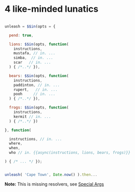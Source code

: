 # 4 like-minded lunatics

```javascript

unleash = $$in(opts = {

  pend: true,

  lions: $$in(opts, function(
    instructions,
    mustafa, // in. ...
    simba,  // in. ...
    scar   // in. ... 
  ) { /*..*/ }),

  bears: $$in(opts, function(
    instructions,
    paddinton, // in. ...
    rupert,   // in. ...
    pooh     // in. ...
  ) { /*..*/ }),

  frogs: $$in(opts, function(
    instructions,
    kermit // in. ...
  ) { /*..*/ })

}, function(

  instructions, // in. ...
  where,
  when,
  who // in. {{async(instructions, lions, bears, frogs)}}

) { /* ... */ });


unleash( 'Cape Town', Date.now() ).then...

```

<b>Note:</b> This is missing resolvers, see [Special Args](https://github.com/nomilous/in.#special-arguments)

